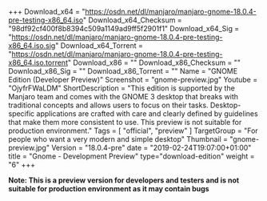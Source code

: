 +++
Download_x64 = "https://osdn.net/dl/manjaro/manjaro-gnome-18.0.4-pre-testing-x86_64.iso"
Download_x64_Checksum = "98df92cf400f8b8394c509a1149ad9ff5f2901f1"
Download_x64_Sig = "https://osdn.net/dl/manjaro/manjaro-gnome-18.0.4-pre-testing-x86_64.iso.sig"
Download_x64_Torrent = "https://osdn.net/dl/manjaro/manjaro-gnome-18.0.4-pre-testing-x86_64.iso.torrent"
Download_x86 = ""
Download_x86_Checksum = ""
Download_x86_Sig = ""
Download_x86_Torrent = ""
Name = "GNOME Edition (Developer Preview)"
Screenshot = "gnome-preview.jpg"
Youtube = "OjyfrFWaLDM"
ShortDescription = "This edition is supported by the Manjaro team and comes with the GNOME 3 desktop that breaks with traditional concepts and allows users to focus on their tasks. Desktop-specific applications are crafted with care and clearly defined by guidelines that make them more consistent to use. This preview is not suitable for production environment."
Tags = [ "official", "preview" ]
TargetGroup = "For people who want a very modern and simple desktop"
Thumbnail = "gnome-preview.jpg"
Version = "18.0.4-pre"
date = "2019-02-24T19:07:00+01:00"
title = "Gnome - Development Preview"
type="download-edition"
weight = "6"
+++

**Note: This is a preview version for developers and testers and is not suitable for production environment as it may contain bugs**
